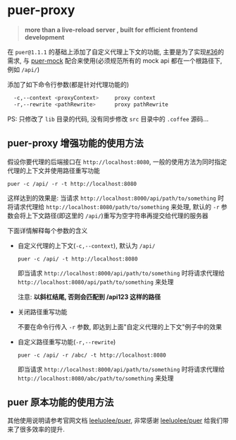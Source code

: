 # puer-proxy

> __more than a live-reload server , built for efficient frontend development__

在 `puer@1.1.1` 的基础上添加了自定义代理上下文的功能, 主要是为了实现[#36](https://github.com/leeluolee/puer/issues/36 "能否让代理功能和静态服务功能同时开启?")的需求, 与 [puer-mock](https://github.com/ufologist/puer-mock) 配合来使用(必须规范所有的 mock api 都在一个根路径下, 例如 `/api/`)

添加了如下命令行参数(都是针对代理功能的)

```bash
  -c,--context <proxyContext>     proxy context
  -r,--rewrite <pathRewrite>      proxy pathRewrite
```

PS: 只修改了 `lib` 目录的代码, 没有同步修改 `src` 目录中的 `.coffee` 源码...

## puer-proxy 增强功能的使用方法

假设你要代理的后端接口在 `http://localhost:8080`, 一般的使用方法为同时指定代理的上下文并使用路径重写功能

```shell
puer -c /api/ -r -t http://localhost:8080
```

这样达到的效果是: 当请求 `http://localhost:8000/api/path/to/something` 时将请求代理给 `http://localhost:8080/path/to/something` 来处理, 默认的 `-r` 参数会将上下文路径(即这里的 `/api/`)重写为空字符串再提交给代理的服务器

下面详情解释每个参数的含义

* 自定义代理的上下文(`-c,--context`), 默认为 `/api/`

  ```shell
  puer -c /api/ -t http://localhost:8080
  ```

  即当请求 `http://localhost:8000/api/path/to/something` 时将请求代理给 `http://localhost:8080/api/path/to/something` 来处理

  注意: **以斜杠结尾, 否则会匹配到 /api123 这样的路径**
* 关闭路径重写功能

  不要在命令行传入 `-r` 参数, 即达到上面"自定义代理的上下文"例子中的效果
* 自定义路径重写功能(`-r,--rewrite`)

  ```shell
  puer -c /api/ -r /abc/ -t http://localhost:8080
  ```

  即当请求 `http://localhost:8000/api/path/to/something` 时将请求代理给 `http://localhost:8080/abc/path/to/something` 来处理

## puer 原本功能的使用方法

其他使用说明请参考官网文档 [leeluolee/puer](https://github.com/leeluolee/puer), 非常感谢 [leeluolee/puer](https://github.com/leeluolee/puer) 给我们带来了很多效率的提升.